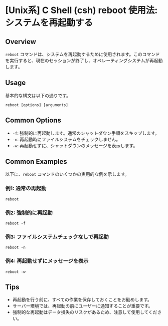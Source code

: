 # [Unix系] C Shell (csh) reboot 使用法: システムを再起動する

## Overview
`reboot` コマンドは、システムを再起動するために使用されます。このコマンドを実行すると、現在のセッションが終了し、オペレーティングシステムが再起動します。

## Usage
基本的な構文は以下の通りです。

```
reboot [options] [arguments]
```

## Common Options
- `-f`: 強制的に再起動します。通常のシャットダウン手順をスキップします。
- `-n`: 再起動時にファイルシステムをチェックしません。
- `-w`: 再起動せずに、シャットダウンのメッセージを表示します。

## Common Examples
以下に、`reboot` コマンドのいくつかの実用的な例を示します。

### 例1: 通常の再起動
```
reboot
```

### 例2: 強制的に再起動
```
reboot -f
```

### 例3: ファイルシステムチェックなしで再起動
```
reboot -n
```

### 例4: 再起動せずにメッセージを表示
```
reboot -w
```

## Tips
- 再起動を行う前に、すべての作業を保存しておくことをお勧めします。
- サーバー環境では、再起動の前にユーザーに通知することが重要です。
- 強制的な再起動はデータ損失のリスクがあるため、注意して使用してください。